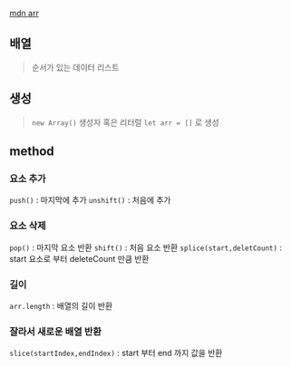 
[mdn arr](https://developer.mozilla.org/ko/docs/Web/JavaScript/Reference/Global_Objects/Array)
## 배열
> 순서가 있는 데이터 리스트

## 생성
> `new Array()` 생성자 혹은 리터럴 `let arr = []` 로 생성

## method
### 요소 추가
`push()` : 마지막에 추가
`unshift()` : 처음에 추가

### 요소 삭제
`pop()` : 마지막 요소 반환
`shift()` : 처음 요소 반환
`splice(start,deletCount)` : start 요소로 부터 deleteCount 만큼 반환

### 길이
`arr.length` : 배열의 길이 반환

### 잘라서 새로운 배열 반환
`slice(startIndex,endIndex)` : start 부터 end 까지 값을 반환
